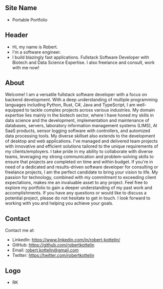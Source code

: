 ## Site Name
- Portable Portfolio

## Header
- Hi, my name is Robert. 
- I'm a software engineer.
- I build blazingly fast applications. Fullstack Software Developer with Biotech and Data Science Expertise. I also freelance and consult, work with me now!

## About
Welcome! I am a versatile fullstack software developer with a focus on backend development. With a deep understanding of multiple programming languages including Python, Rust, C#, Java and TypeScript, I am well-equipped to tackle complex projects across various industries. My domain expertise lies mainly in the biotech sector, where I have honed my skills in data science and the development, implementation and maintenance of databases, servers, laboratory information management systems (LIMS), AI SaaS products, sensor logging software with controllers, and automized data processing tools. My diverse skillset also extends to the development of desktop and web applications. I've managed and delivered team projects with innovative and efficient solutions tailored to the unique requirements of my clients/employers. I take pride in my ability to collaborate with diverse teams, leveraging my strong communication and problem-solving skills to ensure that projects are completed on time and within budget. If you're in need of a dedicated and results-driven software developer for consulting or freelance projects, I am the perfect candidate to bring your vision to life. My passion for technology, combined with my commitment to exceeding client expectations, makes me an invaluable asset to any project. Feel free to explore my portfolio to gain a deeper understanding of my past work and accomplishments. If you have any questions or would like to discuss a potential project, please do not hesitate to get in touch. I look forward to working with you and helping you achieve your goals.

## Contact
Contact me at:
- LinkedIn: https://www.linkedin.com/in/robert-kottelin/
- GitHub: https://github.com/robertkottelin
- Email: robert.kottelin@gmail.com
- Twitter: https://twitter.com/robertkottelin

## Logo
- RK